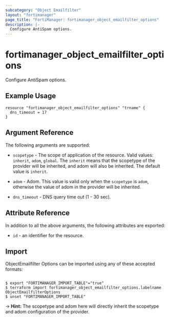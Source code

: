 ```yaml
---
subcategory: "Object Emailfilter"
layout: "fortimanager"
page_title: "FortiManager: fortimanager_object_emailfilter_options"
description: |-
  Configure AntiSpam options.
---
```


# fortimanager_object_emailfilter_options
Configure AntiSpam options.

## Example Usage

```hcl
resource "fortimanager_object_emailfilter_options" "trname" {
  dns_timeout = 17
}
```

## Argument Reference


The following arguments are supported:

* `scopetype` - The scope of application of the resource. Valid values: `inherit`, `adom`, `global`. The `inherit` means that the scopetype of the provider will be inherited, and adom will also be inherited. The default value is `inherit`.
* `adom` - Adom. This value is valid only when the `scopetype` is `adom`, otherwise the value of adom in the provider will be inherited.

* `dns_timeout` - DNS query time out (1 - 30 sec).


## Attribute Reference

In addition to all the above arguments, the following attributes are exported:
* `id` - an identifier for the resource.

## Import

ObjectEmailfilter Options can be imported using any of these accepted formats:
```

$ export "FORTIMANAGER_IMPORT_TABLE"="true"
$ terraform import fortimanager_object_emailfilter_options.labelname ObjectEmailfilterOptions
$ unset "FORTIMANAGER_IMPORT_TABLE"
```
-> **Hint:** The scopetype and adom here will directly inherit the scopetype and adom configuration of the provider.
